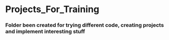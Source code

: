 # Projects_For_Training

### Folder been created for trying different code, creating projects and implement interesting stuff ###
